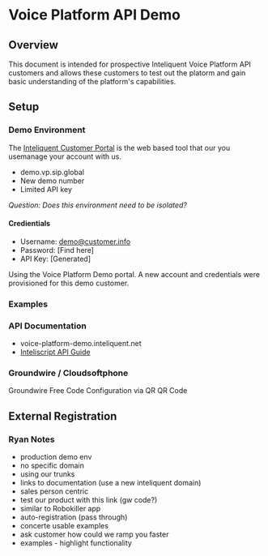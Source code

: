 # Voice Platform API Demo

## Overview 

This document is intended for prospective Inteliquent Voice Platform API customers and allows these customers to test out the platorm and gain basic understanding of the platform's capabilities.

## Setup

### Demo Environment

The [Inteliquent Customer Portal](https://portal.inteliquent.com) is the web based tool that our you usemanage your account with us. 

- demo.vp.sip.global
- New demo number
- Limited API key

*Question: Does this environment need to be isolated?*

#### Credientials

- Username: demo@customer.info 
- Password: [Find here]
- API Key: [Generated]

Using the Voice Platform Demo portal. A new account and credentials were provisioned for this demo customer.

### Examples

### API Documentation

- voice-platform-demo.inteliquent.net
- [Inteliscript API Guide](https://inteliscript.docs.apiary.io/)

### Groundwire / Cloudsoftphone

Groundwire Free Code
Configuration via QR
QR Code

## External Registration



### Ryan Notes
* production demo env
* no specific domain
* using our trunks
* links to documentation (use a new inteliquent domain)
* sales person centric
* test our product with this link (gw code?)
* similar to Robokiller app
* auto-registration (pass through)
* concerte usable examples
* ask customer how could we ramp you faster
* examples - highlight functionality
